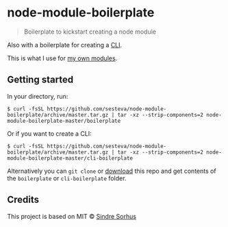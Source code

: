 # node-module-boilerplate

> Boilerplate to kickstart creating a node module

Also with a boilerplate for creating a [CLI](http://en.wikipedia.org/wiki/Command-line_interface).

This is what I use for [my own modules](https://www.npmjs.com/~sesteva).

## Getting started

In your directory, run:

```
$ curl -fsSL https://github.com/sesteva/node-module-boilerplate/archive/master.tar.gz | tar -xz --strip-components=2 node-module-boilerplate-master/boilerplate
```

Or if you want to create a CLI:

```
$ curl -fsSL https://github.com/sesteva/node-module-boilerplate/archive/master.tar.gz | tar -xz --strip-components=2 node-module-boilerplate-master/cli-boilerplate
```

Alternatively you can `git clone` or [download](https://github.com/sesteva/node-module-boilerplate/archive/master.zip) this repo and get contents of the `boilerplate` or `cli-boilerplate` folder.

## Credits

This project is based on MIT © [Sindre Sorhus](https://sindresorhus.com)
